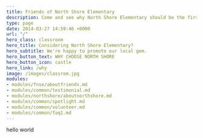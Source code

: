 ```yaml
---
title: Friends of North Shore Elementary
description: Come and see why North Shore Elementary should be the first choice for parents in the zoned district. We believe this neighborhood gem in St. Petersburg, FL is worthy of your consideration. 
type: page
date: 2014-03-27 14:59:46 +0000
url: "/"
hero_class: classroom
hero_title: Considering North Shore Elementary?
hero_subtitle: We're happy to promote our local gem.
hero_button_text: WHY CHOOSE NORTH SHORE
hero_button_icon: castle
hero_link: /why
image: /images/classrom.jpg
modules:
- modules/fnse/aboutfriends.md
- modules/common/testimonial.md
- modules/northshore/aboutnorthshore.md
- modules/common/spotlight.md
- modules/common/volunteer.md
- modules/common/faq1.md
---
```

hello world